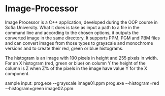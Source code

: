 # Image-Processor

Image Processor is a C++ application, developed during the OOP course in Sofia University. 
What it does is take as input a path to a file in the command line and according to the chosen
options, it outputs the converted image in the same directory. It supports PPM, PGM and PBM files
and can convert images from those types to grayscale and monochrome versions and to create their 
red, green or blue histograms.

The histogram is an image with 100 pixels in height and 255 pixels in width.
For an X histogram (red, green or blue) on column Y the height of the column is Z when
Z% of the pixels in the image have value Y for the X component.

sample input:
prog.exe --grayscale image01.ppm
prog.exe --histogram=red --histogram=green image02.ppm